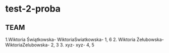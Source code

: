 # test-2-proba
## TEAM
1.Wiktoria Świątkowska- WiktoriaSwiatkowska- 1, 6
2. Wiktoria Żełubowska- WiktoriaZelubowska- 2, 3
3. xyz- xyz- 4, 5
